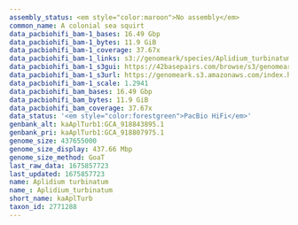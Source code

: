 ```yaml
---
assembly_status: <em style="color:maroon">No assembly</em>
common_name: A colonial sea squirt
data_pacbiohifi_bam-1_bases: 16.49 Gbp
data_pacbiohifi_bam-1_bytes: 11.9 GiB
data_pacbiohifi_bam-1_coverage: 37.67x
data_pacbiohifi_bam-1_links: s3://genomeark/species/Aplidium_turbinatum/kaAplTurb1/genomic_data/pacbio_hifi/<br>
data_pacbiohifi_bam-1_s3gui: https://42basepairs.com/browse/s3/genomeark/species/Aplidium_turbinatum/kaAplTurb1/genomic_data/pacbio_hifi/
data_pacbiohifi_bam-1_s3url: https://genomeark.s3.amazonaws.com/index.html?prefix=species/Aplidium_turbinatum/kaAplTurb1/genomic_data/pacbio_hifi/
data_pacbiohifi_bam-1_scale: 1.2941
data_pacbiohifi_bam_bases: 16.49 Gbp
data_pacbiohifi_bam_bytes: 11.9 GiB
data_pacbiohifi_bam_coverage: 37.67x
data_status: '<em style="color:forestgreen">PacBio HiFi</em>'
genbank_alt: kaAplTurb1:GCA_918843895.1
genbank_pri: kaAplTurb1:GCA_918807975.1
genome_size: 437655000
genome_size_display: 437.66 Mbp
genome_size_method: GoaT
last_raw_data: 1675857723
last_updated: 1675857723
name: Aplidium turbinatum
name_: Aplidium_turbinatum
short_name: kaAplTurb
taxon_id: 2771288
---
```

